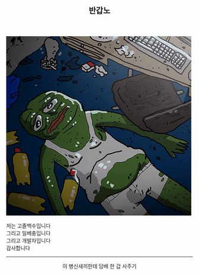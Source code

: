 <!DOCTYPE html>
<html lang="ko">
  <head>
    <meta charset="UTF-8"
  </head>
    <body>
      <header><h2>반갑노</h2></header>
      <img src="1741674097.jpg">
      <p>
        저는 고졸백수입니다<br>
        그리고 일베충입니다<br>
        그리고 개발자입니다<br>
        감사합니다<br>
      </p>
      <hr>
      <div>
        <p align="center">이 병신새끼한테 담배 한 갑 사주기</p>
      </div>
    </body>
</html>
